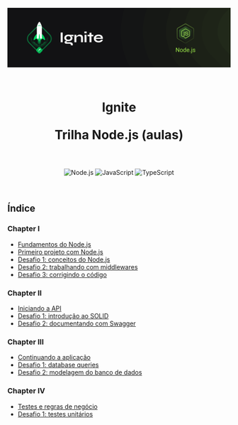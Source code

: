 <p align="center">
  <img src=".github/capa-ignite-nodejs.png" alt="Ignite Node.js">
</p>

<br>

<h1 align="center">
  Ignite

  <br>

  Trilha Node.js (aulas)
</h1>

<br>

<p align="center">
  <img src="https://img.shields.io/badge/Node.js-339933?style=for-the-badge&logo=nodedotjs&logoColor=white" alt="Node.js">
  <img src="https://img.shields.io/badge/JavaScript-323330?style=for-the-badge&logo=javascript&logoColor=F7DF1E" alt="JavaScript">
  <img src="https://img.shields.io/badge/TypeScript-007ACC?style=for-the-badge&logo=typescript&logoColor=white" alt="TypeScript">
</p>

<br>

## Índice

### Chapter I
- [Fundamentos do Node.js](01-fundamentos-do-nodejs)
- [Primeiro projeto com Node.js](02-primeiro-projeto-nodejs)
- [Desafio 1: conceitos do Node.js](https://github.com/lfnd0/ignite-desafio1-conceitos-nodejs)
- [Desafio 2: trabalhando com middlewares](https://github.com/lfnd0/ignite-desafio2-middlewares)
- [Desafio 3: corrigindo o código](https://github.com/lfnd0/ignite-desafio3-corrigindo-codigo)

### Chapter II
- [Iniciando a API](03-iniciando-api)
- [Desafio 1: introdução ao SOLID](https://github.com/lfnd0/ignite-desafio1-introducao-solid)
- [Desafio 2: documentando com Swagger](https://github.com/lfnd0/ignite-desafio1-introducao-solid)

### Chapter III
- [Continuando a aplicação](04-continuando-aplicacao)
- [Desafio 1: database queries](https://github.com/lfnd0/ignite-desafio1-database-queries)
- [Desafio 2: modelagem do banco de dados](https://bit.ly/3IVhfN0)


### Chapter IV
- [Testes e regras de negócio](05-testes-regras-negocio)
- [Desafio 1: testes unitários](https://github.com/lfnd0/ignite-desafio1-testes-unitarios)

